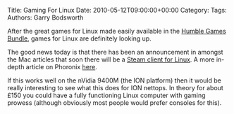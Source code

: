 Title: Gaming For Linux
Date: 2010-05-12T09:00:00+00:00
Category: 
Tags: 
Authors: Garry Bodsworth

After the great games for Linux made easily available in the [Humble Games Bundle][1], games for Linux are definitely looking up.

The good news today is that there has been an announcement in amongst the Mac articles that soon there will be a [Steam client for Linux][2]. A more in-depth article on Phoronix [here][3].

If this works well on the nVidia 9400M (the ION platform) then it would be really interesting to see what this does for ION nettops. In theory for about £150 you could have a fully functioning Linux computer with gaming prowess (although obviously most people would prefer consoles for this).

 [1]: http://www.wolfire.com/humble
 [2]: http://www.telegraph.co.uk/technology/apple/7715209/Steam-for-Mac-goes-live.html
 [3]: http://www.phoronix.com/scan.php?page=article&item=valve_steam_announcement&num=1%22